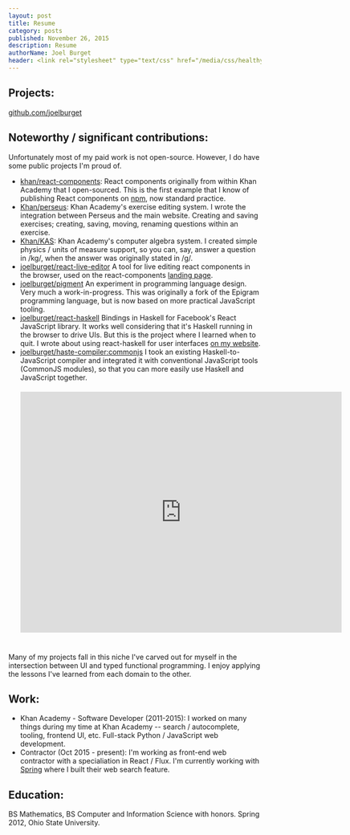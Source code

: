```yaml
---
layout: post
title: Resume
category: posts
published: November 26, 2015
description: Resume
authorName: Joel Burget
header: <link rel="stylesheet" type="text/css" href="/media/css/healthy-hackathon.css" media="screen, projection">
---
```


## Projects:

[github.com/joelburget](https://github.com/joelburget)

## Noteworthy / significant contributions:

Unfortunately most of my paid work is not open-source. However, I do have some public projects I'm proud of.

* [khan/react-components](https://github.com/khan/react-components):
  React components originally from within Khan Academy that I open-sourced. This is the first example that I know of publishing React components on [npm](https://www.npmjs.com/), now standard practice.
* [Khan/perseus](https://github.com/Khan/perseus):
  Khan Academy's exercise editing system. I wrote the integration between
  Perseus and the main website. Creating and saving exercises; creating,
  saving, moving, renaming questions within an exercise.
* [Khan/KAS](https://github.com/Khan/KAS):
  Khan Academy's computer algebra system. I created simple physics / units of
  measure support, so you can, say, answer a question in /kg/, when the answer
  was originally stated in /g/.
* [joelburget/react-live-editor](https://github.com/joelburget/react-live-editor)
  A tool for live editing react components in the browser, used on the react-components [landing page](http://khan.github.io/react-components/).
* [joelburget/pigment](https://github.com/joelburget/pigment)
  An experiment in programming language design. Very much a work-in-progress.
  This was originally a fork of the Epigram programming language, but is now
  based on more practical JavaScript tooling.
* [joelburget/react-haskell](https://github.com/joelburget/react-haskell)
  Bindings in Haskell for Facebook's React JavaScript library. It works well
  considering that it's Haskell running in the browser to drive UIs. But this
  is the project where I learned when to quit.
  I wrote about using react-haskell for user interfaces [on my website](http://joelburget.com/react-haskell/).
* [joelburget/haste-compiler:commonjs](https://github.com/joelburget/haste-compiler/tree/commonjs)
  I took an existing Haskell-to-JavaScript compiler and integrated it with
  conventional JavaScript tools (CommonJS modules), so that you can more easily
  use Haskell and JavaScript together.
  <div style="margin: 20px 0 40px"><iframe width="640" height="480" src="https://www.youtube-nocookie.com/embed/DyFcrJL6kxk?rel=0" frameborder="0" allowfullscreen></iframe></div>

Many of my projects fall in this niche I've carved out for myself in the intersection between UI and typed functional programming. I enjoy applying the lessons I've learned from each domain to the other.

## Work:

* Khan Academy - Software Developer (2011-2015): I worked on many things during my time at Khan Academy -- search / autocomplete, tooling, frontend UI, etc. Full-stack Python / JavaScript web development.
* Contractor (Oct 2015 - present): I'm working as front-end web contractor with a specialiation in React / Flux. I'm currently working with [Spring](https://www.shopspring.com/) where I built their web search feature.

## Education:

BS Mathematics, BS Computer and Information Science with honors. Spring 2012, Ohio State University.
